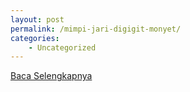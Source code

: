 ```yaml
---
layout: post
permalink: /mimpi-jari-digigit-monyet/
categories:
    - Uncategorized
---
```


[Baca Selengkapnya](/10)